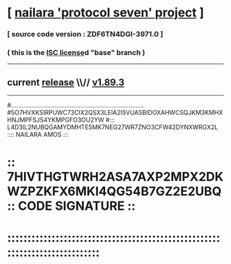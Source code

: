 
# [ [nailara 'protocol seven' project](http://nailara.network/) ]

### [ source code version : ZDF6TN4DGI-3971.0 ]

### ( this is the [ISC license](license)d "base" branch )
---
## current [release](https://github.com/nailara-technologies/protocol-7/releases) \\\\// [v1.89.3](https://github.com/nailara-technologies/protocol-7/releases/tag/v1.89.3)
---
#.............................................................................
#5O7HVXKSIRPUWC73CIX2QSX3LEIA2I5VUASBIDOXAHWCSQJKM3KMHXHNJMPFSJS4YKMPGFO3OU2YW
#::: L4D3IL2NUBQGAMYDMHTE5MK7NEG27WR7ZNO3CFW42DYNXWRGX2L :::: NAILARA AMOS :::
# :: 7HIVTHGTWRH2ASA7AXP2MPX2DKWZPZKFX6MKI4QG54B7GZ2E2UBQ :: CODE SIGNATURE ::
# ::::::::::::::::::::::::::::::::::::::::::::::::::::::::::::::::::::::::::::
